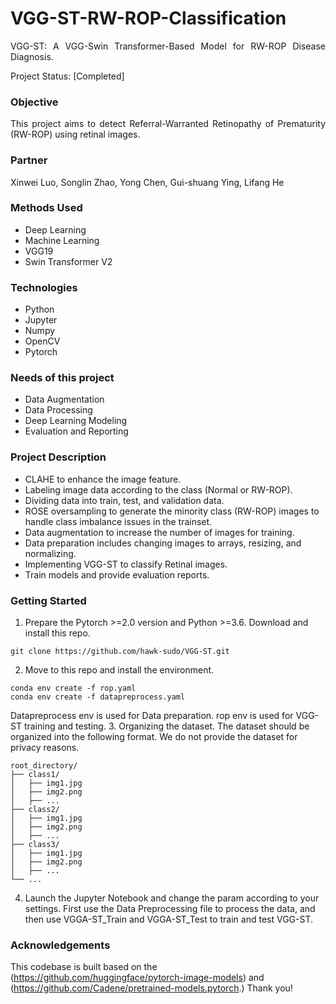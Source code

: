 # VGG-ST-RW-ROP-Classification
<p align="justify">
VGG-ST: A VGG-Swin Transformer-Based Model for RW-ROP Disease Diagnosis.
</p>
Project Status: [Completed]

### Objective
<p align="justify">
This project aims to detect Referral-Warranted Retinopathy of Prematurity (RW-ROP) using retinal images.
</p>

### Partner
<p align="justify">
Xinwei Luo, Songlin Zhao, Yong Chen, Gui-shuang Ying, Lifang He
</p>

### Methods Used
* Deep Learning
* Machine Learning
* VGG19
* Swin Transformer V2

### Technologies
* Python
* Jupyter
* Numpy
* OpenCV
* Pytorch

### Needs of this project
* Data Augmentation
* Data Processing
* Deep Learning Modeling
* Evaluation and Reporting

### Project Description
* CLAHE to enhance the image feature.
* Labeling image data according to the class (Normal or RW-ROP).
* Dividing data into train, test, and validation data.
* ROSE oversampling to generate the minority class (RW-ROP) images to handle class imbalance issues in the trainset.
* Data augmentation to increase the number of images for training.
* Data preparation includes changing images to arrays, resizing, and normalizing.
* Implementing VGG-ST to classify Retinal images.
* Train models and provide evaluation reports.

### Getting Started
1. Prepare the Pytorch >=2.0 version and Python >=3.6. Download and install this repo.
```
git clone https://github.com/hawk-sudo/VGG-ST.git
```
2. Move to this repo and install the environment.
```
conda env create -f rop.yaml
conda env create -f datapreprocess.yaml
```
Datapreprocess env is used for Data preparation. rop env is used for VGG-ST training and testing. 
3. Organizing the dataset. The dataset should be organized into the following format. We do not provide the dataset for privacy reasons.
```
root_directory/
├── class1/
│   ├── img1.jpg
│   ├── img2.png
│   ├── ...
├── class2/
│   ├── img1.jpg
│   ├── img2.png
│   ├── ...
├── class3/
│   ├── img1.jpg
│   ├── img2.png
│   ├── ...
└── ...

```
4. Launch the Jupyter Notebook and change the param according to your settings. First use the Data Preprocessing file to process the data, and then use VGGA-ST_Train and VGGA-ST_Test to train and test VGG-ST.

### Acknowledgements
This codebase is built based on the (https://github.com/huggingface/pytorch-image-models) and (https://github.com/Cadene/pretrained-models.pytorch.) Thank you!
